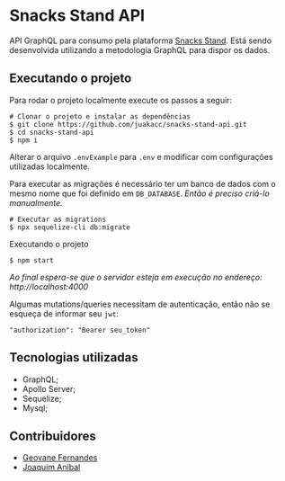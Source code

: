 # Snacks Stand API

API GraphQL para consumo pela plataforma [Snacks Stand](https://github.com/geovanef46/snacks-stand).
Está sendo desenvolvida utilizando a metodologia GraphQL para dispor os dados.

## Executando o projeto

Para rodar o projeto localmente execute os passos a seguir:

```shell
# Clonar o projeto e instalar as dependências
$ git clone https://github.com/juakacc/snacks-stand-api.git
$ cd snacks-stand-api
$ npm i
```

Alterar o arquivo `.envExample` para `.env` e modificar com configurações utilizadas localmente.

Para executar as migrações é necessário ter um banco de dados com o mesmo nome que foi definido em `DB_DATABASE`. _Então é preciso criá-lo manualmente._

```shell
# Executar as migrations
$ npx sequelize-cli db:migrate
```

Executando o projeto

```shell
$ npm start
```

_Ao final espera-se que o servidor esteja em execução no endereço: http://localhost:4000_

Algumas mutations/queries necessitam de autenticação, então não se esqueça de informar seu `jwt`:

```
"authorization": "Bearer seu_token"
```

## Tecnologias utilizadas

- GraphQL;
- Apollo Server;
- Sequelize;
- Mysql;

## Contribuidores

- [Geovane Fernandes](https://github.com/geovanef46)
- [Joaquim Aníbal](https://github.com/juakacc)
